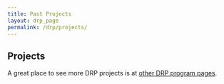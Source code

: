 ```yaml
---
title: Past Projects
layout: drp_page
permalink: /drp/projects/
---
```


<h2 class="mb-3">Projects</h2>

A great place to see more DRP projects is at [other DRP program pages]({{site.url}}/drp/otherdrp).
